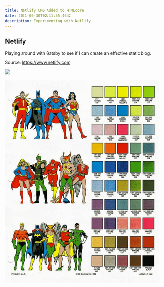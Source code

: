 ```yaml
---
title: Netlify CMS Added to HTMLcore
date: 2021-06-30T02:11:55.464Z
description: Experimenting with Netlify
---
```

## Netlify

Playing around with Gatsby to see if I can create an effective static blog.

Source: <https://www.netlify.com>

![](https://blog.htmlcore.com/static/436f9449db4fbb5d941f315f811af231/6a679/profile-avatar.webp)

![](dc-character-color-palette.jpg)
